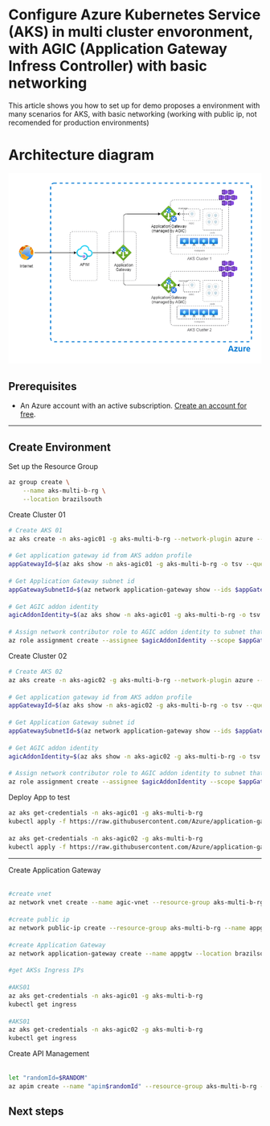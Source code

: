 

# Configure Azure Kubernetes Service (AKS) in multi cluster envoronment, with AGIC (Application Gateway Infress Controller) with basic networking

This article shows you how to set up for demo proposes a environment with many scenarios for AKS, with basic networking (working with public ip, not recomended for production environments)

# Architecture diagram

![Environment](./media/Oikawa-aks-agic.png)

## Prerequisites

- An Azure account with an active subscription. [Create an account for free](https://azure.microsoft.com/free/?WT.mc_id=A261C142F).

---

## Create Environment

Set up the Resource Group

```bash
az group create \
    --name aks-multi-b-rg \
    --location brazilsouth
```
Create Cluster 01

```bash
# Create AKS 01
az aks create -n aks-agic01 -g aks-multi-b-rg --network-plugin azure --enable-managed-identity -a ingress-appgw --appgw-name agic01 --appgw-subnet-cidr "10.225.0.0/16" --generate-ssh-keys

# Get application gateway id from AKS addon profile
appGatewayId=$(az aks show -n aks-agic01 -g aks-multi-b-rg -o tsv --query "addonProfiles.ingressApplicationGateway.config.effectiveApplicationGatewayId")

# Get Application Gateway subnet id
appGatewaySubnetId=$(az network application-gateway show --ids $appGatewayId -o tsv --query "gatewayIPConfigurations[0].subnet.id")

# Get AGIC addon identity
agicAddonIdentity=$(az aks show -n aks-agic01 -g aks-multi-b-rg -o tsv --query "addonProfiles.ingressApplicationGateway.identity.clientId")

# Assign network contributor role to AGIC addon identity to subnet that contains the Application Gateway
az role assignment create --assignee $agicAddonIdentity --scope $appGatewaySubnetId --role "Network Contributor"

```
Create Cluster 02

```bash
# Create AKS 02
az aks create -n aks-agic02 -g aks-multi-b-rg --network-plugin azure --enable-managed-identity -a ingress-appgw --appgw-name agic02 --appgw-subnet-cidr "10.225.0.0/16" --generate-ssh-keys

# Get application gateway id from AKS addon profile
appGatewayId=$(az aks show -n aks-agic02 -g aks-multi-b-rg -o tsv --query "addonProfiles.ingressApplicationGateway.config.effectiveApplicationGatewayId")

# Get Application Gateway subnet id
appGatewaySubnetId=$(az network application-gateway show --ids $appGatewayId -o tsv --query "gatewayIPConfigurations[0].subnet.id")

# Get AGIC addon identity
agicAddonIdentity=$(az aks show -n aks-agic02 -g aks-multi-b-rg -o tsv --query "addonProfiles.ingressApplicationGateway.identity.clientId")

# Assign network contributor role to AGIC addon identity to subnet that contains the Application Gateway
az role assignment create --assignee $agicAddonIdentity --scope $appGatewaySubnetId --role "Network Contributor"
```

Deploy App to test

```bash
az aks get-credentials -n aks-agic01 -g aks-multi-b-rg
kubectl apply -f https://raw.githubusercontent.com/Azure/application-gateway-kubernetes-ingress/master/docs/examples/aspnetapp.yaml

az aks get-credentials -n aks-agic02 -g aks-multi-b-rg
kubectl apply -f https://raw.githubusercontent.com/Azure/application-gateway-kubernetes-ingress/master/docs/examples/aspnetapp.yaml

```
---


Create Application Gateway

```bash

#create vnet
az network vnet create --name agic-vnet --resource-group aks-multi-b-rg --location brazilsouth --address-prefix 10.21.0.0/16 --subnet-name appgtwsubnet --subnet-prefix 10.21.0.0/24

#create public ip
az network public-ip create --resource-group aks-multi-b-rg --name appgtw-pip --allocation-method Static --sku Standard

#create Application Gateway
az network application-gateway create --name appgtw --location brazilsouth --resource-group aks-multi-b-rg --capacity 2 --sku Standard_v2 --public-ip-address appgtw-pip --vnet-name agic-vnet --subnet appgtwsubnet --priority 100

#get AKSs Ingress IPs

#AKS01
az aks get-credentials -n aks-agic01 -g aks-multi-b-rg
kubectl get ingress

#AKS01
az aks get-credentials -n aks-agic02 -g aks-multi-b-rg
kubectl get ingress

```

Create API Management

```bash

let "randomId=$RANDOM"
az apim create --name "apim$randomId" --resource-group aks-multi-b-rg --publisher-name Contoso --publisher-email admin@contoso.com --no-wait 

```
## Next steps



